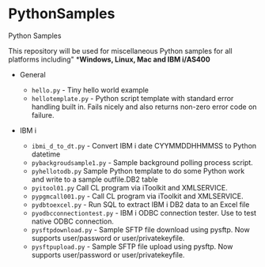 # PythonSamples
Python Samples

This repository will be used for miscellaneous Python samples for all platforms including"
***Windows, Linux, Mac and IBM i/AS400**


* General
    * `hello.py` - Tiny hello world example
    * `hellotemplate.py` - Python script template with standard error handling built in. Fails nicely and also returns non-zero error code on failure.

* IBM i
    * `ibmi_d_to_dt.py` - Convert IBM i date CYYMMDDHHMMSS to Python datetime
    * `pybackgroudsample1.py` - Sample background polling process script. 
    * `pyhellotodb.py` Sample Python template to do some Python work and write to a sample outfile.DB2 table
    * `pyitool01.py` Call CL program via iToolkit and XMLSERVICE.
    * `pypgmcall001.py` - Call CL program via iToolkit and XMLSERVICE.
    * `pydbtoexcel.py` - Run SQL to extract IBM i DB2 data to an Excel file
    * `pyodbcconnectiontest.py` - IBM i ODBC connection tester. Use to test native ODBC connection.
    * `pysftpdownload.py` - Sample SFTP file download using pysftp. Now supports user/password or user/privatekeyfile.
    * `pysftpupload.py` - Sample SFTP file upload using pysftp. Now supports user/password or user/privatekeyfile.
